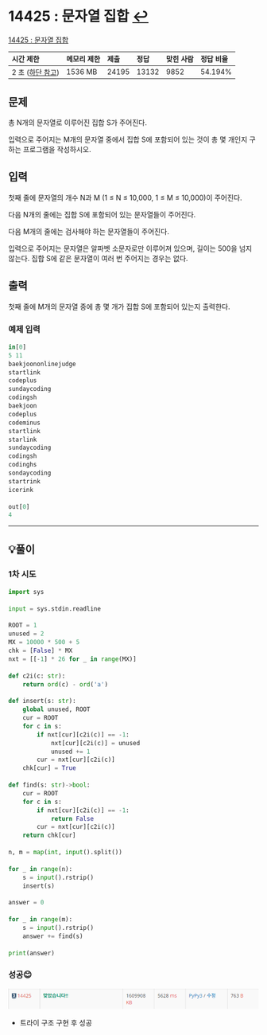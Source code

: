 # 14425 : 문자열 집합 [↩](../../acmicpc)

[14425 : 문자열 집합](https://www.acmicpc.net/problem/14425)

| 시간 제한                                                  | 메모리 제한 | 제출  | 정답  | 맞힌 사람 | 정답 비율 |
| :--------------------------------------------------------- | :---------- | :---- | :---- | :-------- | :-------- |
| 2 초 ([하단 참고](https://www.acmicpc.net/problem/14425#)) | 1536 MB     | 24195 | 13132 | 9852      | 54.194%   |

## 문제

총 N개의 문자열로 이루어진 집합 S가 주어진다.

입력으로 주어지는 M개의 문자열 중에서 집합 S에 포함되어 있는 것이 총 몇 개인지 구하는 프로그램을 작성하시오.

## 입력

첫째 줄에 문자열의 개수 N과 M (1 ≤ N ≤ 10,000, 1 ≤ M ≤ 10,000)이 주어진다. 

다음 N개의 줄에는 집합 S에 포함되어 있는 문자열들이 주어진다.

다음 M개의 줄에는 검사해야 하는 문자열들이 주어진다.

입력으로 주어지는 문자열은 알파벳 소문자로만 이루어져 있으며, 길이는 500을 넘지 않는다. 집합 S에 같은 문자열이 여러 번 주어지는 경우는 없다.

## 출력

첫째 줄에 M개의 문자열 중에 총 몇 개가 집합 S에 포함되어 있는지 출력한다.

### 예제 입력

```python
in[0]
5 11
baekjoononlinejudge
startlink
codeplus
sundaycoding
codingsh
baekjoon
codeplus
codeminus
startlink
starlink
sundaycoding
codingsh
codinghs
sondaycoding
startrink
icerink

out[0]
4
```

---

## 💡풀이

### 1차 시도

```python
import sys

input = sys.stdin.readline

ROOT = 1
unused = 2
MX = 10000 * 500 + 5
chk = [False] * MX
nxt = [[-1] * 26 for _ in range(MX)]

def c2i(c: str):
    return ord(c) - ord('a')

def insert(s: str):
    global unused, ROOT
    cur = ROOT
    for c in s:
        if nxt[cur][c2i(c)] == -1:
            nxt[cur][c2i(c)] = unused
            unused += 1
        cur = nxt[cur][c2i(c)]
    chk[cur] = True

def find(s: str)->bool:
    cur = ROOT
    for c in s:
        if nxt[cur][c2i(c)] == -1:
            return False
        cur = nxt[cur][c2i(c)]
    return chk[cur]

n, m = map(int, input().split())

for _ in range(n):
    s = input().rstrip()
    insert(s)

answer = 0

for _ in range(m):
    s = input().rstrip()
    answer += find(s)

print(answer)
```

### 성공😊

![image-20221229201440161](../images/14425/image-20221229201440161.png)

* 트라이 구조 구현 후 성공
